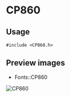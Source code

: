 CP860
==========

Usage
------

    #include <CP860.h>

Preview images
--------------
* Fonts::CP860 

![CP860](https://raw.githubusercontent.com/Cariad/CP860/master/Preview/CP860.png)

